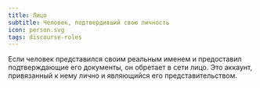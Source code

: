 ```yaml
---
title: Лицо
subtitle: Человек, подтвердивший свою личность
icon: person.svg
tags: discourse-roles
---
```


Если человек представился своим реальным именем и предоставил подтверждающие его документы, он обретает в сети лицо. Это аккаунт, привязанный к нему лично и являющийся его представительством.
